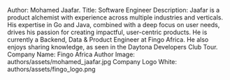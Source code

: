 Author: Mohamed Jaafar.
Title: Software Engineer
Description: Jaafar is a product alchemist with experience across multiple industries and verticals. His expertise in Go and Java, combined with a deep focus on user needs, drives his passion for creating impactful, user-centric products. He is currently a Backend, Data &amp; Product Engineer at Fingo Africa. He also enjoys sharing knowledge, as seen in the Daytona Developers Club Tour.
Company Name: Fingo Africa
Author Image: authors/assets/mohamed_jaafar.jpg
Company Logo White: authors/assets/fingo_logo.png
